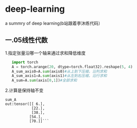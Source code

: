 # deep-learning
a summry of deep learning(b站跟着李沐练代码）
## 一.05线性代数

1.指定张量沿哪一个轴来通过求和降低维度
```python
   import torch
   A = torch.arange(20, dtype=torch.float32).reshape(5, 4)
   A_sum_axis0=A.sum(axis0)#从上到下压缩，沿列求和
   A_sum_axis1=A.sum(axis1)#从左到右压缩，沿行求和
   A_sum=A.sum(axis[0,1])#全部求和
   ```

2.计算是保持轴不变
```sum_A = A.sum(axis=1, keepdims=True)
sum_A
out:tensor([[ 6.],
            [22.],
            [38.],
           [54.],
           [70.]]```
